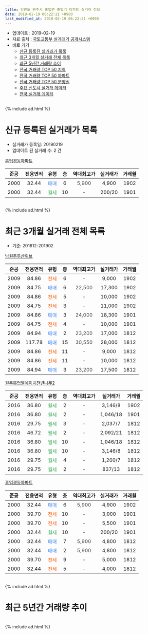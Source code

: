 ```yaml
---
title: 강원도 원주시 흥업면 흥업리 아파트 실거래 정보
date: 2019-02-19 06:22:21 +0900
last_modified_at: 2019-02-19 06:22:21 +0900
---
```


* 업데이트 : 2019-02-19
* 자료 출처 : [국토교통부 실거래가 공개시스템](http://rt.molit.go.kr)
* 바로 가기
    * [신규 등록된 실거래가 목록](#신규-등록된-실거래가-목록)
    * [최근 3개월 실거래 전체 목록](#최근-3개월-실거래-전체-목록)
    * [최근 5년간 거래량 추이](#최근-5년간-거래량-추이)
    * [전국 거래량 TOP 50 지역](https://inasie.github.io/apt-trade-info/최근-3개월-전국에서-가장-거래가-많이-발생한-지역)
    * [전국 거래량 TOP 50 아파트](https://inasie.github.io/apt-trade-info/최근-3개월-전국에서-가장-거래가-많이-발생한-아파트)
    * [전국 거래량 TOP 50 분양권](https://inasie.github.io/apt-trade-info/최근-3개월-전국에서-가장-거래가-많이-발생한-분양권)
    * [주요 신도시 실거래 데이터](https://inasie.github.io/apt-trade-info/주요-신도시)
    * [전국 실거래 데이터](https://inasie.github.io/apt-trade-info/전국)
<br>
{% include ad.html %}
<br>

# 신규 등록된 실거래가 목록
* 실거래가 등록일: 20190219
* 업데이트 된 실거래 수: 2 건


[흥업경동아파트](https://search.naver.com/search.naver?query=%EA%B0%95%EC%9B%90%EB%8F%84+%EC%9B%90%EC%A3%BC%EC%8B%9C+%ED%9D%A5%EC%97%85%EB%A9%B4+%ED%9D%A5%EC%97%85%EB%A6%AC+%ED%9D%A5%EC%97%85%EA%B2%BD%EB%8F%99%EC%95%84%ED%8C%8C%ED%8A%B8)

|준공|전용면적|유형|층|역대최고가|실거래가|거래월|
|:---:|:---:|:---:|:---:|:---:|:---:|:---:|
|2000|32.44|<span style="color:#4285f3">매매</span>|6|<span style="color:#444444">5,900</span>|4,900|1902|
|2000|32.44|<span style="color:#34a853">월세</span>|10|<span style="color:#444444">-</span>|200/20|1901|


<br>
{% include ad.html %}
<br>

# 최근 3개월 실거래 전체 목록
* 기준: 201812-201902


[남원주두산위브](https://search.naver.com/search.naver?query=%EA%B0%95%EC%9B%90%EB%8F%84+%EC%9B%90%EC%A3%BC%EC%8B%9C+%ED%9D%A5%EC%97%85%EB%A9%B4+%ED%9D%A5%EC%97%85%EB%A6%AC+%EB%82%A8%EC%9B%90%EC%A3%BC%EB%91%90%EC%82%B0%EC%9C%84%EB%B8%8C)

|준공|전용면적|유형|층|역대최고가|실거래가|거래월|
|:---:|:---:|:---:|:---:|:---:|:---:|:---:|
|2009|84.86|<span style="color:#ff5a00">전세</span>|6|<span style="color:#444444">-</span>|9,000|1902|
|2009|84.75|<span style="color:#4285f3">매매</span>|6|<span style="color:#444444">22,500</span>|17,300|1902|
|2009|84.86|<span style="color:#ff5a00">전세</span>|5|<span style="color:#444444">-</span>|10,000|1902|
|2009|84.75|<span style="color:#ff5a00">전세</span>|3|<span style="color:#444444">-</span>|11,000|1902|
|2009|84.86|<span style="color:#4285f3">매매</span>|3|<span style="color:#444444">24,000</span>|18,300|1901|
|2009|84.75|<span style="color:#ff5a00">전세</span>|4|<span style="color:#444444">-</span>|10,000|1901|
|2009|84.94|<span style="color:#4285f3">매매</span>|2|<span style="color:#444444">23,200</span>|17,000|1812|
|2009|117.78|<span style="color:#4285f3">매매</span>|15|<span style="color:#444444">30,550</span>|28,000|1812|
|2009|84.86|<span style="color:#ff5a00">전세</span>|11|<span style="color:#444444">-</span>|9,000|1812|
|2009|84.86|<span style="color:#ff5a00">전세</span>|11|<span style="color:#444444">-</span>|10,000|1812|
|2009|84.94|<span style="color:#4285f3">매매</span>|3|<span style="color:#444444">23,200</span>|17,500|1812|

[원주흥업엘에이치천년나무2](https://search.naver.com/search.naver?query=%EA%B0%95%EC%9B%90%EB%8F%84+%EC%9B%90%EC%A3%BC%EC%8B%9C+%ED%9D%A5%EC%97%85%EB%A9%B4+%ED%9D%A5%EC%97%85%EB%A6%AC+%EC%9B%90%EC%A3%BC%ED%9D%A5%EC%97%85%EC%97%98%EC%97%90%EC%9D%B4%EC%B9%98%EC%B2%9C%EB%85%84%EB%82%98%EB%AC%B42)

|준공|전용면적|유형|층|역대최고가|실거래가|거래월|
|:---:|:---:|:---:|:---:|:---:|:---:|:---:|
|2016|36.80|<span style="color:#34a853">월세</span>|2|<span style="color:#444444">-</span>|3,146/8|1902|
|2016|36.80|<span style="color:#34a853">월세</span>|2|<span style="color:#444444">-</span>|1,046/18|1901|
|2016|29.75|<span style="color:#34a853">월세</span>|3|<span style="color:#444444">-</span>|2,037/7|1812|
|2016|46.72|<span style="color:#34a853">월세</span>|2|<span style="color:#444444">-</span>|2,092/21|1812|
|2016|36.80|<span style="color:#34a853">월세</span>|10|<span style="color:#444444">-</span>|1,046/18|1812|
|2016|36.80|<span style="color:#34a853">월세</span>|10|<span style="color:#444444">-</span>|3,146/8|1812|
|2016|29.75|<span style="color:#34a853">월세</span>|4|<span style="color:#444444">-</span>|1,200/7|1812|
|2016|29.75|<span style="color:#34a853">월세</span>|2|<span style="color:#444444">-</span>|837/13|1812|

[흥업경동아파트](https://search.naver.com/search.naver?query=%EA%B0%95%EC%9B%90%EB%8F%84+%EC%9B%90%EC%A3%BC%EC%8B%9C+%ED%9D%A5%EC%97%85%EB%A9%B4+%ED%9D%A5%EC%97%85%EB%A6%AC+%ED%9D%A5%EC%97%85%EA%B2%BD%EB%8F%99%EC%95%84%ED%8C%8C%ED%8A%B8)

|준공|전용면적|유형|층|역대최고가|실거래가|거래월|
|:---:|:---:|:---:|:---:|:---:|:---:|:---:|
|2000|32.44|<span style="color:#4285f3">매매</span>|6|<span style="color:#444444">5,900</span>|4,900|1902|
|2000|39.70|<span style="color:#ff5a00">전세</span>|10|<span style="color:#444444">-</span>|3,000|1901|
|2000|39.70|<span style="color:#ff5a00">전세</span>|10|<span style="color:#444444">-</span>|5,500|1901|
|2000|32.44|<span style="color:#34a853">월세</span>|10|<span style="color:#444444">-</span>|200/20|1901|
|2000|32.44|<span style="color:#4285f3">매매</span>|7|<span style="color:#444444">5,900</span>|4,800|1812|
|2000|32.44|<span style="color:#4285f3">매매</span>|2|<span style="color:#444444">5,900</span>|4,800|1812|
|2000|39.70|<span style="color:#ff5a00">전세</span>|9|<span style="color:#444444">-</span>|5,000|1812|
|2000|32.44|<span style="color:#ff5a00">전세</span>|5|<span style="color:#444444">-</span>|4,000|1812|


<br>
{% include ad.html %}
<br>

# 최근 5년간 거래량 추이


<div style="width:100%;">
    <canvas id="deal_progress" height="200"></canvas>
</div>

<script>
new Chart(document.getElementById("deal_progress"), {
    type: 'line',
    data: {
        labels: ['201402','201403','201404','201405','201406','201407','201408','201409','201410','201411','201412','201501','201502','201503','201504','201505','201506','201507','201508','201509','201510','201511','201512','201601','201602','201603','201604','201605','201606','201607','201608','201609','201610','201611','201612','201701','201702','201703','201704','201705','201706','201707','201708','201709','201710','201711','201712','201801','201802','201803','201804','201805','201806','201807','201808','201809','201810','201811','201812','201901','201902'],
        datasets: [{
            label: '매매',
            pointRadius: 1,
            data: [5, 6, 13, 13, 6, 8, 7, 11, 12, 10, 6, 6, 5, 12, 11, 7, 9, 19, 10, 10, 13, 4, 13, 3, 6, 13, 10, 16, 14, 10, 11, 10, 9, 6, 5, 9, 3, 8, 7, 2, 5, 10, 4, 5, 2, 5, 3, 7, 8, 0, 4, 5, 1, 3, 2, 6, 5, 2, 5, 1, 2],
            borderColor: "rgba(255, 201, 14, 1)",
            backgroundColor: "rgba(255, 201, 14, 0.5)",
            fill: false,
            lineTension: 0
        },{
            label: '전월세',
            pointRadius: 1,
            data: [10, 8, 6, 4, 14, 6, 12, 9, 3, 4, 14, 8, 10, 7, 5, 7, 7, 6, 8, 4, 7, 2, 5, 7, 23, 21, 6, 10, 14, 16, 9, 7, 40, 12, 9, 7, 17, 11, 6, 8, 8, 3, 9, 5, 8, 8, 4, 8, 8, 6, 8, 8, 3, 4, 8, 6, 6, 50, 10, 5, 4],
            borderColor: "rgba(0, 141, 185, 1)",
            backgroundColor: "rgba(0, 141, 185, 0.5)",
            fill: false,
            lineTension: 0
        }
        ]
    },
    options: {
        responsive: true,
        title: {
            display: false
        },
        tooltips: {
            mode: 'index',
            intersect: false
        },
        hover: {
            mode: 'nearest',
            intersect: true
        },
        scales: {
            xAxes: [{
                display: true,
                scaleLabel: {
                    display: true,
                    labelString: '년/월'
                }
            }],
            yAxes: [{
                display: true,
                ticks: {
                    suggestedMin: 0,
                },
                scaleLabel: {
                    display: true,
                    labelString: '실거래 수'
                }
            }]
        }
    }
});

</script>


<br>
{% include ad.html %}
<br>

